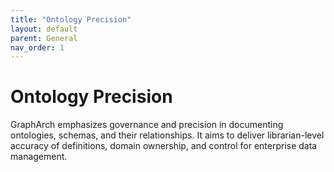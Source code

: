 ```yaml
---
title: "Ontology Precision"
layout: default
parent: General
nav_order: 1
---
```


# Ontology Precision

GraphArch emphasizes governance and precision in documenting ontologies,
schemas, and their relationships. It aims to deliver librarian-level
accuracy of definitions, domain ownership, and control for enterprise data management.
